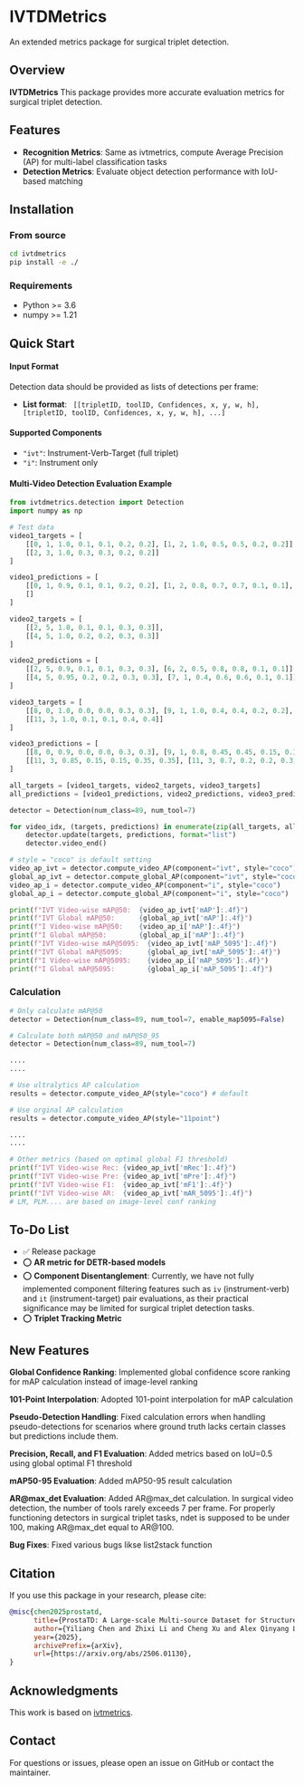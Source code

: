 # IVTDMetrics

An extended metrics package for surgical triplet detection.

## Overview

**IVTDMetrics** This package provides more accurate evaluation metrics for surgical triplet detection.

## Features

- **Recognition Metrics**: Same as ivtmetrics, compute Average Precision (AP) for multi-label classification tasks
- **Detection Metrics**: Evaluate object detection performance with IoU-based matching

## Installation

### From source

```bash
cd ivtdmetrics
pip install -e ./
```

### Requirements

- Python >= 3.6
- numpy >= 1.21

## Quick Start

#### Input Format

Detection data should be provided as lists of detections per frame:
- **List format**: ` [[tripletID, toolID, Confidences, x, y, w, h], [tripletID, toolID, Confidences, x, y, w, h], ...]`

#### Supported Components

- `"ivt"`: Instrument-Verb-Target (full triplet)
- `"i"`: Instrument only

#### Multi-Video Detection Evaluation Example

```python
from ivtdmetrics.detection import Detection
import numpy as np

# Test data
video1_targets = [
    [[0, 1, 1.0, 0.1, 0.1, 0.2, 0.2], [1, 2, 1.0, 0.5, 0.5, 0.2, 0.2]],
    [[2, 3, 1.0, 0.3, 0.3, 0.2, 0.2]]
]

video1_predictions = [
    [[0, 1, 0.9, 0.1, 0.1, 0.2, 0.2], [1, 2, 0.8, 0.7, 0.7, 0.1, 0.1], [3, 4, 0.7, 0.8, 0.8, 0.1, 0.1]],
    []
]

video2_targets = [
    [[2, 5, 1.0, 0.1, 0.1, 0.3, 0.3]],
    [[4, 5, 1.0, 0.2, 0.2, 0.3, 0.3]]
]

video2_predictions = [
    [[2, 5, 0.9, 0.1, 0.1, 0.3, 0.3], [6, 2, 0.5, 0.8, 0.8, 0.1, 0.1]],
    [[4, 5, 0.95, 0.2, 0.2, 0.3, 0.3], [7, 1, 0.4, 0.6, 0.6, 0.1, 0.1]]
]

video3_targets = [
    [[8, 0, 1.0, 0.0, 0.0, 0.3, 0.3], [9, 1, 1.0, 0.4, 0.4, 0.2, 0.2], [10, 2, 1.0, 0.7, 0.7, 0.2, 0.2]],
    [[11, 3, 1.0, 0.1, 0.1, 0.4, 0.4]]
]

video3_predictions = [
    [[8, 0, 0.9, 0.0, 0.0, 0.3, 0.3], [9, 1, 0.8, 0.45, 0.45, 0.15, 0.15], [12, 4, 0.6, 0.8, 0.8, 0.1, 0.1]],
    [[11, 3, 0.85, 0.15, 0.15, 0.35, 0.35], [11, 3, 0.7, 0.2, 0.2, 0.3, 0.3]]
]

all_targets = [video1_targets, video2_targets, video3_targets]
all_predictions = [video1_predictions, video2_predictions, video3_predictions]

detector = Detection(num_class=89, num_tool=7)

for video_idx, (targets, predictions) in enumerate(zip(all_targets, all_predictions)):
    detector.update(targets, predictions, format="list")
    detector.video_end()

# style = "coco" is default setting
video_ap_ivt = detector.compute_video_AP(component="ivt", style="coco")
global_ap_ivt = detector.compute_global_AP(component="ivt", style="coco")
video_ap_i = detector.compute_video_AP(component="i", style="coco")
global_ap_i = detector.compute_global_AP(component="i", style="coco")

print(f"IVT Video-wise mAP@50:  {video_ap_ivt['mAP']:.4f}")
print(f"IVT Global mAP@50:      {global_ap_ivt['mAP']:.4f}")
print(f"I Video-wise mAP@50:    {video_ap_i['mAP']:.4f}")
print(f"I Global mAP@50:        {global_ap_i['mAP']:.4f}") 
print(f"IVT Video-wise mAP@5095:  {video_ap_ivt['mAP_5095']:.4f}")
print(f"IVT Global mAP@5095:      {global_ap_ivt['mAP_5095']:.4f}")
print(f"I Video-wise mAP@5095:    {video_ap_i['mAP_5095']:.4f}")
print(f"I Global mAP@5095:        {global_ap_i['mAP_5095']:.4f}") 
```
### Calculation ###

```python
# Only calculate mAP@50
detector = Detection(num_class=89, num_tool=7, enable_map5095=False)

# Calculate both mAP@50 and mAP@50_95
detector = Detection(num_class=89, num_tool=7)

....
....

# Use ultralytics AP calculation
results = detector.compute_video_AP(style="coco") # default

# Use orginal AP calculation
results = detector.compute_video_AP(style="11point")

....
....

# Other metrics (based on optimal global F1 threshold)
print(f"IVT Video-wise Rec: {video_ap_ivt['mRec']:.4f}") 
print(f"IVT Video-wise Pre: {video_ap_ivt['mPre']:.4f}")
print(f"IVT Video-wise F1:  {video_ap_ivt['mF1']:.4f}") 
print(f"IVT Video-wise AR:  {video_ap_ivt['mAR_5095']:.4f}") 
# LM, PLM.... are based on image-level conf ranking
```

## To-Do List
- ✅ Release package
- ⭕️ **AR metric for DETR-based models** 
- ⭕️ **Component Disentanglement**: Currently, we have not fully implemented component filtering features such as `iv` (instrument-verb) and `it` (instrument-target) pair evaluations, as their practical significance may be limited for surgical triplet detection tasks.
- ⭕️ **Triplet Tracking Metric** 

## New Features
**Global Confidence Ranking**: Implemented global confidence score ranking for mAP calculation instead of image-level ranking

**101-Point Interpolation**: Adopted 101-point interpolation for mAP calculation

**Pseudo-Detection Handling**: Fixed calculation errors when handling pseudo-detections for scenarios where ground truth lacks certain classes but predictions include them.

**Precision, Recall, and F1 Evaluation**: Added metrics based on IoU=0.5 using global optimal F1 threshold

**mAP50-95 Evaluation**: Added mAP50-95 result calculation

**AR@max_det Evaluation**: Added AR@max_det calculation. In surgical video detection, the number of tools rarely exceeds 7 per frame. For properly functioning detectors in surgical triplet tasks, ndet is supposed to be under 100, making AR@max_det equal to AR@100.

**Bug Fixes**: Fixed various bugs likse list2stack function

## Citation

If you use this package in your research, please cite:

```bibtex
@misc{chen2025prostatd,
      title={ProstaTD: A Large-scale Multi-source Dataset for Structured Surgical Triplet Detection}, 
      author={Yiliang Chen and Zhixi Li and Cheng Xu and Alex Qinyang Liu and Xuemiao Xu and Jeremy Yuen-Chun Teoh and Shengfeng He and Jing Qin},
      year={2025},
      archivePrefix={arXiv},
      url={https://arxiv.org/abs/2506.01130}, 
}
```

## Acknowledgments

This work is based on [ivtmetrics](https://github.com/CAMMA-public/ivtmetrics).

## Contact

For questions or issues, please open an issue on GitHub or contact the maintainer. 
